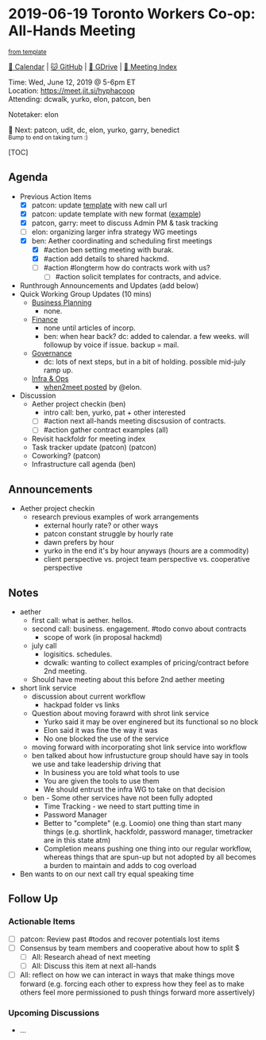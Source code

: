 # 2019-06-19 Toronto Workers Co-op: All-Hands Meeting

<sup>[from template][template]</sup>

[:date: Calendar][cal] | [:cat: GitHub][gh] | [:open_file_folder: GDrive][gdrive] | [:notebook: Meeting Index][meetings]

Time: Wed, June 12, 2019 @ 5-6pm ET  
Location: https://meet.jit.si/hyphacoop  
Attending: dcwalk, yurko, elon, patcon, ben

Notetaker: elon

:raising_hand: Next: patcon, udit, dc, elon, yurko, garry, benedict  
<sup>Bump to end on taking turn :)</sup>

[TOC]

## Agenda

- Previous Action Items
    - [x] patcon: update [template][template] with new call url
    - [x] patcon: update template with new format ([example](https://github.com/hyphacoop/organizing/blob/master/2019-05-15-all-hands-meeting.md))
    - [x] patcon, garry: meet to discuss Admin PM & task tracking
    - [ ] elon: organizing larger infra strategy WG meetings
    - [x] ben: Aether coordinating and scheduling first meetings
	    - [x] #action ben setting meeting with burak.
        - [x] #action add details to shared hackmd.
        - [ ] #action #longterm how do contracts work with us?
            - [ ] #action solicit templates for contracts, and advice.
- Runthrough Announcements and Updates (add below)
- Quick Working Group Updates (10 mins)
    - [Business Planning][biz-wg]
        - none.
    - [Finance][fin-wg]
        - none until articles of incorp.
        - ben: when hear back? dc: added to calendar. a few weeks. will followup by voice if issue. backup = mail.
    - [Governance][gov-wg]
        - dc: lots of next steps, but in a bit of holding. possible mid-july ramp up.
    - [Infra & Ops][ino-wg]
        - [when2meet posted](https://www.when2meet.com/?7903449-KEcbc) by @elon.
- Discussion
    - Aether project checkin (ben)
        - intro call: ben, yurko, pat + other interested
        - [ ] #action next all-hands meeting discsusion of contracts.
        - [ ] #action gather contract examples (all)
    - Revisit hackfoldr for meeting index
    - Task tracker update (patcon) (patcon)
    - Coworking? (patcon)
    - Infrastructure call agenda (ben)

## Announcements

- Aether project checkin
    - research previous examples of work arrangements
        - external hourly rate? or other ways
        - patcon constant struggle by hourly rate
        - dawn prefers by hour
        - yurko in the end it's by hour anyways (hours are a commodity)
        - client perspective vs. project team perspective vs. cooperative perspective

## Notes

- aether
    - first call: what is aether. hellos.
    - second call: business. engagement. #todo convo about contracts
        - scope of work (in proposal hackmd)
    - july call
        - logisitics. schedules.
        - dcwalk: wanting to collect examples of pricing/contract before 2nd meeting.
    - Should have meeting about this before 2nd aether meeting
- short link service
    - discussion about current workflow
        - hackpad folder vs links
    - Question about moving forawrd with shrot link service
        - Yurko said it may be over enginered but its functional so no block
        - Elon said it was fine the way it was
        - No one blocked the use of the service
    - moving forward with incorporating shot link service into workflow
    - ben talked about how infrustucture group should have say in tools we use and take leadership driving that
        - In business you are told what tools to use
        - You are given the tools to use them
        - We should entrust the infra WG to take on that decision
    - ben - Some other services have not been fully adopted
        - Time Tracking - we need to start putting time in
        - Password Manager
        - Better to "complete" (e.g. Loomio) one thing than start many things (e.g. shortlink, hackfoldr, password manager, timetracker are in this state atm)
        - Completion means pushing one thing into our regular workflow, whereas things that are spun-up but not adopted by all becomes a burden to maintain and adds to cog overload
- Ben wants to on our next call try equal speaking time

## Follow Up

### Actionable Items

- [ ] patcon: Review past #todos and recover potentials lost items
- [ ] Consensus by team members and cooperative about how to split $
    - [ ] All: Research ahead of next meeting
    - [ ] All: Discuss this item at next all-hands
- [ ] All: reflect on how we can interact in ways that make things move forward (e.g. forcing each other to express how they feel as to make others feel more permissioned to push things forward more assertively)

### Upcoming Discussions

- ...

<!-- Links -->
[template]: https://link.hypha.coop/template
[meetings]: https://link.hypha.coop/meetings
[cal]: https://calendar.google.com/calendar/embed?src=s2224p8sptnujs736vplf9anjo%40group.calendar.google.com&ctz=America%2FToronto
[gh]: https://github.com/cryptographydog/december-retreat
[gdrive]: https://drive.google.com/drive/u/0/folders/14KYnYwOEK3InYZ3jCn-Gtf5q430sE9oc
[biz-wg]: https://loomio.cryptography.dog/g/ojZI2bPl/working-groups-business-planning
[fin-wg]: https://loomio.cryptography.dog/g/sRPwaorg/working-groups-finance
[gov-wg]: https://loomio.cryptography.dog/g/BaAj6dQn/working-groups-governance-by-laws-incorporation-articles-gm-
[ino-wg]: https://loomio.cryptography.dog/g/KvARWad7/working-groups-infrastructure-and-operations
